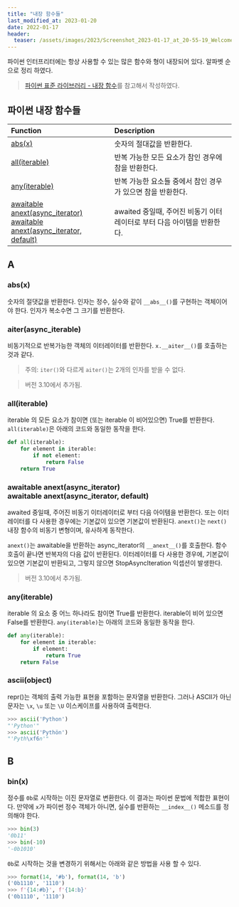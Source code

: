 ```yaml
---
title: "내장 함수들"
last_modified_at: 2023-01-20
date: 2022-01-17
header:
  teaser: /assets/images/2023/Screenshot_2023-01-17_at_20-55-19_WelcometoPython.org.png
---
```


파이썬 인터프리터에는 항상 사용할 수 있는 많은 함수와 형이 내장되어 있다. 알파벳 순으로 정리 하였다.

> [파이썬 표준 라이브러리 - 내장 함수](https://docs.python.org/3/library/functions.html?highlight=built)를 참고해서 작성하였다.

## 파이썬 내장 함수들

| Function | Description |
| :--- | :--- |
| [abs(x)](#absx) | 숫자의 절대값을 반환한다. |
| [all(iterable)](#alliterable) | 반복 가능한 모든 요소가 참인 경우에 참을 반환한다. |
| [any(iterable)](#anyiterable) | 반복 가능한 요소들 중에서 참인 경우가 있으면 참을 반환한다. |
| [awaitable anext(async_iterator)<br>awaitable anext(async_iterator, default)](#awaitable-anextasync_iterator-awaitable-anextasync_iterator-default) | awaited 중일때, 주어진 비동기 이터레이터로 부터 다음 아이템을 반환한다. |


## A

### abs(x)

숫자의 절댓값을 반환한다. 인자는 정수, 실수와 같이 `__abs__()`를 구현하는 객체이어야 한다. 인자가 복소수면 그 크기를 반환한다.

### aiter(async_iterable)

비동기적으로 반복가능한 객체의 이터레이터를 반환한다. `x.__aiter__()`를 호출하는것과 같다.

> 주의: `iter()`와 다르게 `aiter()`는 2개의 인자를 받을 수 없다.

> 버전 3.10에서 추가됨.

### all(iterable)

iterable 의 모든 요소가 참이면 (또는 iterable 이 비어있으면) True를 반환한다. `all(iterable)`은 아래의 코드와 동일한 동작을 한다.

```python
def all(iterable):
    for element in iterable:
        if not element:
            return False
    return True
```

### awaitable anext(async_iterator)<br>awaitable anext(async_iterator, default)

awaited 중일때, 주어진 비동기 이터레이터로 부터 다음 아이템을 반환한다. 또는 이터레이터를 다 사용한 경우에는 기본값이 있으면 기본값이 반환된다. `anext()`는 `next()` 내장 함수의 비동기 변형이며, 유사하게 동작한다.

`anext()`는 awaitable을 반환하는 async_iterator의 `__anext__()`를 호출한다. 함수 호출이 끝나면 반복자의 다음 값이 반환된다. 이터레이터를 다 사용한 경우에, 기본값이 있으면 기본값이 반환되고, 그렇지 않으면 StopAsyncIteration 익셉션이 발생한다.
     
> 버전 3.10에서 추가됨.

### any(iterable)

iterable 의 요소 중 어느 하나라도 참이면 True를 반환한다. iterable이 비어 있으면 False를 반환한다. `any(iterable)`는 아래의 코드와 동일한 동작을 한다.

```python
def any(iterable):
    for element in iterable:
        if element:
            return True
    return False
```

### ascii(object)
repr()는 객체의 출력 가능한 표현을 포함하는 문자열을 반환한다. 그러나 ASCII가 아닌 문자는 `\x`, `\u` 또는 `\U` 이스케이프를 사용하여 출력한다.

```python
>>> ascii('Python')
"'Python'"
>>> ascii('Pythön')
"'Pyth\xf6n'"
```

## B

### bin(x)

정수를 `0b`로 시작하는 이진 문자열로 변환한다. 이 결과는 파이썬 문법에 적합한 표현이다. 만약에 `x`가 파이썬 정수 객체가 아니면, 실수를 반환하는 `__index__()` 메소드를 정의해야 한다. 

```python
>>> bin(3)
'0b11'
>>> bin(-10)
'-0b1010'
```

`0b`로 시작하는 것을 변경하기 위해서는 아래와 같은 방법을 사용 할 수 있다.

```python
>>> format(14, '#b'), format(14, 'b')
('0b1110', '1110')
>>> f'{14:#b}', f'{14:b}'
('0b1110', '1110')
```
